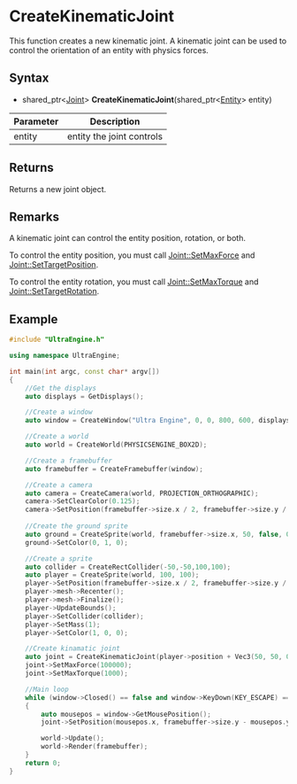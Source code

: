 # CreateKinematicJoint

This function creates a new kinematic joint. A kinematic joint can be used to control the orientation of an entity with physics forces.

## Syntax

- shared_ptr<[Joint](Joint.md)> **CreateKinematicJoint**(shared_ptr<[Entity](Entity.md)> entity)

| Parameter | Description |
|---|---|
| entity | entity the joint controls |

## Returns

Returns a new joint object.

## Remarks

A kinematic joint can control the entity position, rotation, or both.

To control the entity position, you must call [Joint::SetMaxForce](Joint_SetMaxForce.md) and [Joint::SetTargetPosition](Joint_SetTargetPosition.md).

To control the entity rotation, you must call [Joint::SetMaxTorque](Joint_SetMaxTorque.md) and [Joint::SetTargetRotation](Joint_SetTargetRotation.md).

## Example

```c++
#include "UltraEngine.h"

using namespace UltraEngine;

int main(int argc, const char* argv[])
{
    //Get the displays
    auto displays = GetDisplays();

    //Create a window
    auto window = CreateWindow("Ultra Engine", 0, 0, 800, 600, displays[0], WINDOW_CENTER | WINDOW_TITLEBAR);

    //Create a world
    auto world = CreateWorld(PHYSICSENGINE_BOX2D);

    //Create a framebuffer
    auto framebuffer = CreateFramebuffer(window);

    //Create a camera    
    auto camera = CreateCamera(world, PROJECTION_ORTHOGRAPHIC);
    camera->SetClearColor(0.125);
    camera->SetPosition(framebuffer->size.x / 2, framebuffer->size.y / 2);
    
    //Create the ground sprite
    auto ground = CreateSprite(world, framebuffer->size.x, 50, false, 0, true);
    ground->SetColor(0, 1, 0);

    //Create a sprite
    auto collider = CreateRectCollider(-50,-50,100,100);
    auto player = CreateSprite(world, 100, 100);
    player->SetPosition(framebuffer->size.x / 2, framebuffer->size.y / 2);
    player->mesh->Recenter();
    player->mesh->Finalize();
    player->UpdateBounds();
    player->SetCollider(collider);
    player->SetMass(1);
    player->SetColor(1, 0, 0);

    //Create kinamatic joint
    auto joint = CreateKinematicJoint(player->position + Vec3(50, 50, 0), player);
    joint->SetMaxForce(100000);
    joint->SetMaxTorque(1000);

    //Main loop
    while (window->Closed() == false and window->KeyDown(KEY_ESCAPE) == false)
    {
        auto mousepos = window->GetMousePosition();
        joint->SetPosition(mousepos.x, framebuffer->size.y - mousepos.y, 0);

        world->Update();
        world->Render(framebuffer);
    }
    return 0;
}
```
